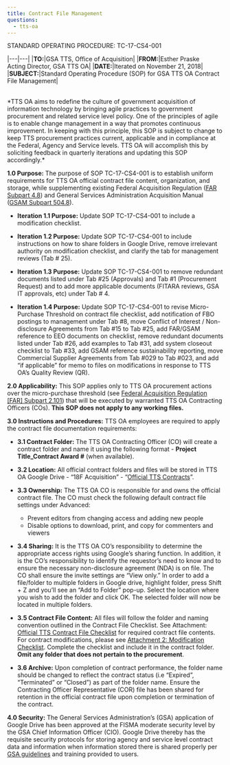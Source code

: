 ```yaml
---
title: Contract File Management
questions:
  - tts-oa
---
```


STANDARD OPERATING PROCEDURE: TC-17-CS4-001

|---|---|
|**TO:**|GSA TTS, Office of Acquisition|
|**FROM:**|Esther Praske<br>Acting Director, GSA TTS OA|
|**DATE:**|Iterated on November 21, 2018|
|**SUBJECT:**|Standard Operating Procedure (SOP) for GSA TTS OA Contract File Management|

<br>
*TTS OA aims to redefine the culture of government acquisition of information technology by bringing agile practices to government procurement and related service level policy. One of the principles of agile is to enable change management in a way that promotes continuous improvement. In keeping with this principle, this SOP is subject to change to keep TTS procurement practices current, applicable and in compliance at the Federal, Agency and Service levels. TTS OA will accomplish this by soliciting feedback in quarterly iterations and updating this SOP accordingly.*

**1.0 Purpose:** The purpose of SOP TC-17-CS4-001 is to establish uniform requirements for TTS OA official contract file content, organization, and storage, while supplementing existing Federal Acquisition Regulation ([FAR Subpart 4.8](https://www.acquisition.gov/content/part-4-administrative-and-information-matters#i1122313)) and General Services Administration Acquisition Manual ([GSAM Subpart 504.8](https://www.acquisition.gov/content/subpart-5048-government-contract-files)).

- **Iteration 1.1 Purpose:** Update SOP TC-17-CS4-001 to include a modification checklist.

- **Iteration 1.2 Purpose:** Update SOP TC-17-CS4-001 to include instructions on how to share folders in Google Drive, remove irrelevant authority on modification checklist, and clarify the tab for management reviews (Tab # 25).

- **Iteration 1.3 Purpose:** Update SOP TC-17-CS4-001 to remove redundant documents listed under Tab #25 (Approvals) and Tab #1 (Procurement Request) and to add more applicable documents (FITARA reviews, GSA IT approvals, etc) under Tab # 4.

- **Iteration 1.4 Purpose:** Update SOP TC-17-CS4-001 to revise Micro-Purchase Threshold on contract file checklist, add notification of FBO postings to management under Tab #8, move Conflict of Interest / Non-disclosure Agreements from Tab #15 to Tab #25, add FAR/GSAM reference to EEO documents on checklist, remove redundant documents listed under Tab #26, add examples to Tab #31, add system closeout checklist to Tab #33, add GSAM reference sustainability reporting, move Commercial Supplier Agreements from Tab #029 to Tab #023, and add “if applicable” for memo to files on modifications in response to TTS OA’s Quality Review (QR).

**2.0 Applicability:** This SOP applies only to TTS OA procurement actions over the micro-purchase threshold (see [Federal Acquisition Regulation [FAR] Subpart 2.101](https://www.acquisition.gov/content/part-2-definitions-words-and-terms#i1125359)) that will be executed by warranted TTS OA Contracting Officers (COs). **This SOP does not apply to any working files.**

**3.0 Instructions and Procedures:** TTS OA employees are required to apply the contract file documentation requirements:

- **3.1 Contract Folder:** The TTS OA Contracting Officer (CO) will create a contract folder and name it using the following format - **Project Title_Contract Award #** (when available).

- **3.2 Location:** All official contract folders and files will be stored in TTS OA Google Drive - “18F Acquisition” - “[Official TTS Contracts](https://drive.google.com/drive/folders/0BxTwA-UymFarbFNMVUcxRGI5bE0)”.

- **3.3 Ownership:** The TTS OA CO is responsible for and owns the official contract file. The CO must check the following default contract file settings under Advanced:

  - Prevent editors from changing access and adding new people
  - Disable options to download, print, and copy for commenters and viewers

- **3.4 Sharing:** It is the TTS OA CO’s responsibility to determine the appropriate access rights using Google’s sharing function. In addition, it is the CO’s responsibility to identify the requestor’s need to know and to ensure the necessary non-disclosure agreement (NDA) is on file. The CO shall ensure the invite settings are “View only.” In order to add a file/folder to multiple folders in Google drive, highlight folder, press Shift + Z and you’ll see an “Add to Folder” pop-up. Select the location where you wish to add the folder and click OK. The selected folder will now be located in multiple folders.

- **3.5 Contract File Content:** All files will follow the folder and naming convention outlined in the Contract File Checklist. See Attachment: [Official TTS Contract File Checklist](https://docs.google.com/document/d/1Z6TXPX2FlQLfhkjH6JSgE5JGHDq3NbdJGDovPxU6u4U/edit) for required contract file contents. For contract modifications, please see [Attachment 2: Modification Checklist](https://docs.google.com/document/d/1vgGuZhFYkTnb8ch7_ZykliUKvKMIKr5K_9etR6CThJ0/edit). Complete the checklist and include it in the contract folder. **Omit any folder that does not pertain to the procurement**.

- **3.6 Archive:** Upon completion of contract performance, the folder name should be changed to reflect the contract status (i.e “Expired”, “Terminated” or “Closed”) as part of the folder name. Ensure the Contracting Officer Representative (COR) file has been shared for retention in the official contract file upon completion or termination of the contract.

**4.0 Security:** The General Services Administration’s (GSA) application of Google Drive has been approved at the FISMA moderate security level by the GSA Chief Information Officer (CIO). Google Drive thereby has the requisite security protocols for storing agency and service level contract data and information when information stored there is shared properly per [GSA guidelines](https://insite.gsa.gov/portal/category/536446) and training provided to users.
